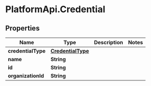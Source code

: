 # PlatformApi.Credential

## Properties

| Name               | Type                                    | Description | Notes |
| ------------------ | --------------------------------------- | ----------- | ----- |
| **credentialType** | [**CredentialType**](CredentialType.md) |             |
| **name**           | **String**                              |             |
| **id**             | **String**                              |             |
| **organizationId** | **String**                              |             |
